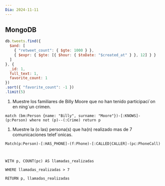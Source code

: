 ```yaml
---
Dia: 2024-11-11
---
```

## MongoDB

```js
db.tweets.find({
  $and: [
    { "retweet_count": { $gte: 1000 } },
    { $expr: { $gte: [{ $hour: { $toDate: "$created_at" } }, 12] } }
  ]
}, {
  _id: 1,
  full_text: 1,
  favorite_count: 1
})
.sort({ "favorite_count": -1 })
.limit(5)
```

1. Muestre los familiares de Billy Moore que no han tenido participaci´on en ning´un crimen.
```cypher
match (bm:Person {name: "Billy", surname: "Moore"})-[:KNOWS]-(p:Person) where not (p)--(:Crime) return p
```

1. Muestre la (o las) persona(s) que ha(n) realizado mas de 7 comunicaciones telef´onicas.
```cypher
Match(p:Person)-[:HAS_PHONE]-(f:Phone)-[:CALLED|CALLER]-(pc:PhoneCall)

  

WITH p, COUNT(pc) AS llamadas_realizadas

WHERE llamadas_realizadas > 7

RETURN p, llamadas_realizadas
```
